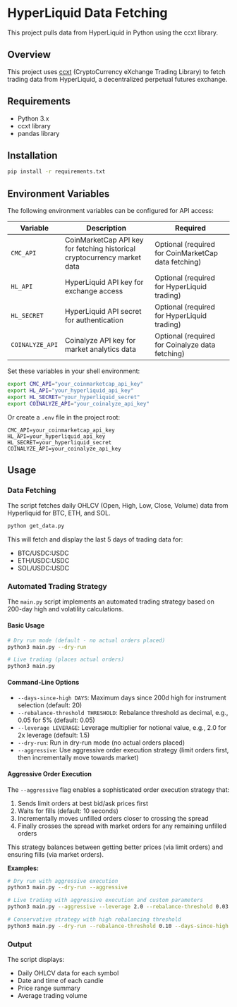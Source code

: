 # HyperLiquid Data Fetching

This project pulls data from HyperLiquid in Python using the ccxt library.

## Overview

This project uses [ccxt](https://github.com/ccxt/ccxt) (CryptoCurrency eXchange Trading Library) to fetch trading data from HyperLiquid, a decentralized perpetual futures exchange.

## Requirements

- Python 3.x
- ccxt library
- pandas library

## Installation

```bash
pip install -r requirements.txt
```

## Environment Variables

The following environment variables can be configured for API access:

| Variable | Description | Required |
|----------|-------------|----------|
| `CMC_API` | CoinMarketCap API key for fetching historical cryptocurrency market data | Optional (required for CoinMarketCap data fetching) |
| `HL_API` | HyperLiquid API key for exchange access | Optional (required for HyperLiquid trading) |
| `HL_SECRET` | HyperLiquid API secret for authentication | Optional (required for HyperLiquid trading) |
| `COINALYZE_API` | Coinalyze API key for market analytics data | Optional (required for Coinalyze data fetching) |

Set these variables in your shell environment:

```bash
export CMC_API="your_coinmarketcap_api_key"
export HL_API="your_hyperliquid_api_key"
export HL_SECRET="your_hyperliquid_secret"
export COINALYZE_API="your_coinalyze_api_key"
```

Or create a `.env` file in the project root:

```
CMC_API=your_coinmarketcap_api_key
HL_API=your_hyperliquid_api_key
HL_SECRET=your_hyperliquid_secret
COINALYZE_API=your_coinalyze_api_key
```

## Usage

### Data Fetching

The script fetches daily OHLCV (Open, High, Low, Close, Volume) data from Hyperliquid for BTC, ETH, and SOL.

```bash
python get_data.py
```

This will fetch and display the last 5 days of trading data for:
- BTC/USDC:USDC
- ETH/USDC:USDC
- SOL/USDC:USDC

### Automated Trading Strategy

The `main.py` script implements an automated trading strategy based on 200-day high and volatility calculations.

#### Basic Usage

```bash
# Dry run mode (default - no actual orders placed)
python3 main.py --dry-run

# Live trading (places actual orders)
python3 main.py
```

#### Command-Line Options

- `--days-since-high DAYS`: Maximum days since 200d high for instrument selection (default: 20)
- `--rebalance-threshold THRESHOLD`: Rebalance threshold as decimal, e.g., 0.05 for 5% (default: 0.05)
- `--leverage LEVERAGE`: Leverage multiplier for notional value, e.g., 2.0 for 2x leverage (default: 1.5)
- `--dry-run`: Run in dry-run mode (no actual orders placed)
- `--aggressive`: Use aggressive order execution strategy (limit orders first, then incrementally move towards market)

#### Aggressive Order Execution

The `--aggressive` flag enables a sophisticated order execution strategy that:
1. Sends limit orders at best bid/ask prices first
2. Waits for fills (default: 10 seconds)
3. Incrementally moves unfilled orders closer to crossing the spread
4. Finally crosses the spread with market orders for any remaining unfilled orders

This strategy balances between getting better prices (via limit orders) and ensuring fills (via market orders).

**Examples:**

```bash
# Dry run with aggressive execution
python3 main.py --dry-run --aggressive

# Live trading with aggressive execution and custom parameters
python3 main.py --aggressive --leverage 2.0 --rebalance-threshold 0.03

# Conservative strategy with high rebalancing threshold
python3 main.py --dry-run --rebalance-threshold 0.10 --days-since-high 10
```

### Output

The script displays:
- Daily OHLCV data for each symbol
- Date and time of each candle
- Price range summary
- Average trading volume
